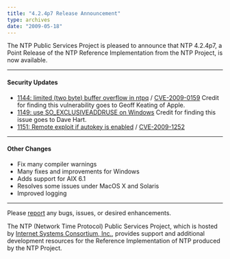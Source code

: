 ```yaml
---
title: "4.2.4p7 Release Announcement"
type: archives
date: "2009-05-18"
---
```


The NTP Public Services Project is pleased to announce that NTP 4.2.4p7, a Point Release of the NTP Reference Implementation from the
NTP Project, is now available.

* * *

#### Security Updates

* [1144: limited (two byte) buffer overflow in ntpq](https://bugs.ntp.org/show_bug.cgi?id=1144) / [CVE-2009-0159](https://nvd.nist.gov/vuln/detail/CVE-2009-0159)
  Credit for finding this vulnerability goes to Geoff Keating of Apple.
* [1149: use SO_EXCLUSIVEADDRUSE on Windows](https://bugs.ntp.org/show_bug.cgi?id=1149)
  Credit for finding this issue goes to Dave Hart.
* [1151: Remote exploit if autokey is enabled](/support/securitynotice/ntpbug1151/) / [CVE-2009-1252](https://nvd.nist.gov/vuln/detail/CVE-2009-1252)

* * *

#### Other Changes

* Fix many compiler warnings
* Many fixes and improvements for Windows
* Adds support for AIX 6.1
* Resolves some issues under MacOS X and Solaris
* Improved logging

* * *

Please [report](https://bugs.ntp.org/) any bugs, issues, or desired enhancements.

The NTP (Network Time Protocol) Public Services Project, which is hosted by [Internet Systems Consortium, Inc.](https://www.isc.org/), provides support and additional development resources for the Reference Implementation of NTP produced by the NTP Project.